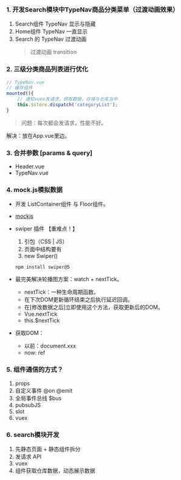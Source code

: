 ### 1. 开发Search模块中TypeNav商品分类菜单（过渡动画效果）
1. Search组件 TypeNav 显示与隐藏
2. Home组件 TypeNav 一直显示
3. Search 的 TypeNav 过渡动画
    > 过渡动画 transition

### 2. 三级分类商品列表进行优化
~~~ js
// TypeNav.vue
// 缓存组件
mounted(){
    // 通知vuex发请求，获取数据，存储与仓库当中
    this.$store.dispatch('categoryList');
}
~~~
> 问题：每次都会发请求，性能不好。

解决：放在App.vue里边。

### 3. 合并参数 [params & query]
- Header.vue
- TypeNav.vue

### 4. mock.js模拟数据

- 开发 ListContainer组件 与 Floor组件。
- [mockjs](http://mockjs.com/)
- swiper 插件 【重难点！】
  1. 引包（CSS | JS）
  2. 页面中结构要有
  3. new Swiper() 
  ~~~ shell
  npm install swiper@5
  ~~~
- 最完美解决轮播图方案：watch + nextTick。
  - nextTick：一种生命周期函数。
  - 在下次DOM更新循环结束之后执行延迟回调。
  - 在[修改数据之后]立即使用这个方法，获取更新后的DOM。
  - Vue.nextTick
  - this.$nextTick
  
- 获取DOM：
  - 以前：document.xxx
  - now: ref

### 5. 组件通信的方式？
1. props
2. 自定义事件 @on @emit
3. 全局事件总线 $bus
4. pubsubJS
5. slot 
6. vuex

### 6. search模块开发
1. 先静态页面 + 静态组件拆分
2. 发请求 API
3. vuex
4. 组件获取仓库数据，动态展示数据



